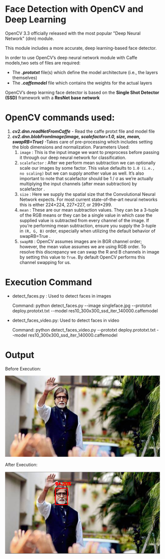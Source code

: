 # Face Detection with OpenCV and Deep Learning

OpenCV 3.3 officially released with the most popular "Deep Neural Network" (dnn) module.

This module includes a more accurate, deep learning-based face detector.

In order to use OpenCV’s deep neural network module with Caffe models,two sets of files are required:

* The ***.prototxt*** file(s) which define the model architecture (i.e., the layers themselves)
* The ***.caffemodel*** file which contains the weights for the actual layers

OpenCV’s deep learning face detector is based on the **Single Shot Detector (SSD)** framework with a **ResNet base network**

# OpenCV commands used:

1) ***cv2.dnn.readNetFromCaffe*** - Read the caffe protxt file and model file
2) ***cv2.dnn.blobFromImage(image, scalefactor=1.0, size, mean, swapRB=True)*** -Takes care of pre-processing which includes setting the blob dimensions and normalization.
 Parameters Used:
    1) `image` : This is the input image we want to preprocess before passing it through our deep neural network for classification.
    2) `scalefactor` : After we perform mean subtraction we can optionally scale our images by some factor. This value defaults to `1.0 (i.e., no scaling)` but we can supply another value as well. It’s also important to note that scalefactor should be 1 / σ as we’re actually multiplying the input channels (after mean subtraction) by scalefactor .
    3) `size` : Here we supply the spatial size that the Convolutional Neural Network expects. For most current state-of-the-art neural networks this is either 224×224, 227×227, or 299×299.
    4) `mean` : These are our mean subtraction values. They can be a 3-tuple of the RGB means or they can be a single value in which case the supplied value is subtracted from every channel of the image. If you’re performing mean subtraction, ensure you supply the 3-tuple in `(R, G, B)` order, especially when utilizing the default behavior of swapRB=True .
    5) `swapRB` : OpenCV assumes images are in BGR channel order; however, the mean value assumes we are using RGB order. To resolve this discrepancy we can swap the R and B channels in image by setting this value to `True`. By default OpenCV performs this channel swapping for us.
    
# Execution Command
* detect_faces.py : Used to detect faces in images

  Command: python detect_faces.py --image singleface.jpg --prototxt deploy.prototxt.txt --model res10_300x300_ssd_iter_140000.caffemodel
  
* detect_faces_video.py: Used to detect faces in video

  Command: python detect_faces_video.py --prototxt deploy.prototxt.txt --model res10_300x300_ssd_iter_140000.caffemodel

# Output

Before Execution:

![Screenshot](singleface.jpg)

After Execution:

![Screenshot](singlefacedetect.png)
